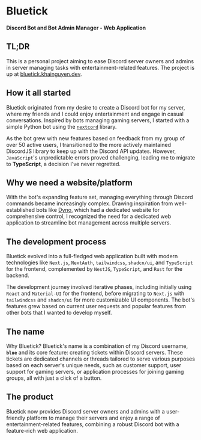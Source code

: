 # Bluetick

**Discord Bot and Bot Admin Manager - Web Application**

## TL;DR

This is a personal project aiming to ease Discord server owners and admins in server managing tasks with entertainment-related features. The project is up at [bluetick.khainguyen.dev](https://bluetick.khainguyen.dev).

## How it all started

Bluetick originated from my desire to create a Discord bot for my server, where my friends and I could enjoy entertainment and engage in casual conversations. Inspired by bots managing gaming servers, I started with a simple Python bot using the [`nextcord`](https://github.com/nextcord/nextcord) library.

As the bot grew with new features based on feedback from my group of over 50 active users, I transitioned to the more actively maintained DiscordJS library to keep up with the Discord API updates. However, `JavaScript`'s unpredictable errors proved challenging, leading me to migrate to **TypeScript**, a decision I've never regretted.

## Why we need a website/platform

With the bot's expanding feature set, managing everything through Discord commands became increasingly complex. Drawing inspiration from well-established bots like [Dyno](https://dyno.gg/), which had a dedicated website for comprehensive control, I recognized the need for a dedicated web application to streamline bot management across multiple servers.

## The development process

Bluetick evolved into a full-fledged web application built with modern technologies like `Next.js`, `NextAuth`, `tailwindcss`, `shadcn/ui`, and `TypeScript` for the frontend, complemented by `NestJS`, `TypeScript`, and `Rust` for the backend.

The development journey involved iterative phases, including initially using `React` and `Material-UI` for the frontend, before migrating to `Next.js` with `tailwindcss` and `shadcn/ui` for more customizable UI components. The bot's features grew based on current user requests and popular features from other bots that I wanted to develop myself.

## The name

Why Bluetick? Bluetick's name is a combination of my Discord username, **`blue`** and its core feature: creating tickets within Discord servers. These tickets are dedicated channels or threads tailored to serve various purposes based on each server's unique needs, such as customer support, user support for gaming servers, or application processes for joining gaming groups, all with just a click of a button.

## The product

Bluetick now provides Discord server owners and admins with a user-friendly platform to manage their servers and enjoy a range of entertainment-related features, combining a robust Discord bot with a feature-rich web application.
